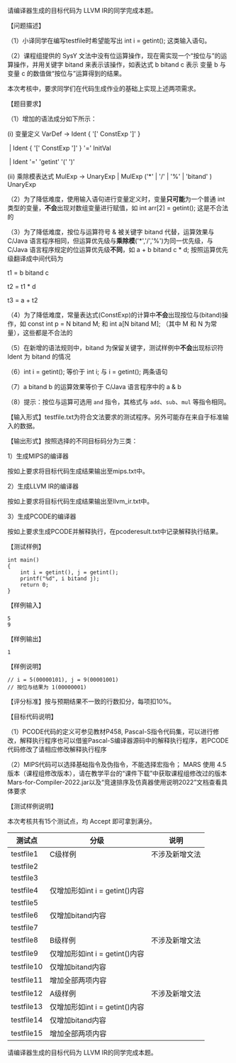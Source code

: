 请编译器生成的目标代码为 LLVM IR的同学完成本题。

【问题描述】

（1）小译同学在编写testfile时希望能写出 int i = getint(); 这类输入语句。

（2）课程组提供的 SysY 文法中没有位运算操作，现在需实现一个“按位与”的运算操作，并用关键字 bitand 来表示该操作，如表达式 b bitand c 表示 变量 b 与 变量 c 的数值做“按位与”运算得到的结果。

 本次考核中，要求同学们在代码生成作业的基础上实现上述两项需求。

【题目要求】

（1）增加的语法成分如下所示：

  (i) 变量定义 VarDef → Ident { '[' ConstExp ']' } 

​             | Ident { '[' ConstExp ']' } '=' InitVal

​            | Ident '=' 'getint' '(' ')'

  (ii) 乘除模表达式 MulExp → UnaryExp | MulExp ('*' | '/' | '%' | 'bitand' ) UnaryExp

（2）为了降低难度，使用输入语句进行变量定义时，变量**只可能**为一个普通 int 类型的变量，**不会**出现对数组变量进行赋值，如 int arr[2] = getint(); 这是不合法的

（3）为了降低难度，按位与运算符号 & 被关键字 bitand 代替，运算效果与 C/Java 语言程序相同，但运算优先级与**乘除模**('*','/','%')为同一优先级，与 C/Java 语言程序规定的位运算优先级**不同**，如 a + b bitand c * d; 按照运算优先级翻译成中间代码为

   t1 = b bitand c

   t2 = t1 * d

   t3 = a + t2

（4）为了降低难度，常量表达式(ConstExp)的计算中**不会**出现按位与(bitand)操作，如 const int p = N bitand M; 和 int a[N bitand M]; （其中 M 和 N 为常量），这些都是不合法的

（5）在新增的语法规则中，bitand 为保留关键字，测试样例中**不会**出现标识符 Ident 为 bitand 的情况

（6）int i = getint(); 等价于 int i; 与 i = getint(); 两条语句

（7）a bitand b 的运算效果等价于 C/Java 语言程序中的 a & b

（8）提示：按位与运算可选用 `and` 指令，其格式与 `add`、`sub`、`mul` 等指令相同。



【输入形式】testfile.txt为符合文法要求的测试程序。另外可能存在来自于标准输入的数据。

【输出形式】按照选择的不同目标码分为三类：

 1）生成MIPS的编译器

   按如上要求将目标代码生成结果输出至mips.txt中。

 2）生成LLVM IR的编译器

   按如上要求将目标代码生成结果输出至llvm_ir.txt中。

 3）生成PCODE的编译器

   按如上要求生成PCODE并解释执行，在pcoderesult.txt中记录解释执行结果。

【测试样例】

```
int main()
{
	int i = getint(), j = getint();
	printf("%d", i bitand j);
	return 0;
}
```

【样例输入】

```
5
9
```

【样例输出】

```
1
```

【样例说明】

```
// i = 5(00000101), j = 9(00001001)
// 按位与结果为 1(00000001)
```



【评分标准】按与预期结果不一致的行数扣分，每项扣10%。

【目标代码说明】

 （1）PCODE代码的定义可参见教材P458, Pascal-S指令代码集，可以进行修改，解释执行程序也可以借鉴Pascal-S编译器源码中的解释执行程序，若PCODE代码修改了请相应修改解释执行程序

 （2）MIPS代码可以选择基础指令及伪指令，不能选择宏指令； MARS 使用 4.5 版本（课程组修改版本），请在教学平台的“课件下载”中获取课程组修改过的版本Mars-for-Compiler-2022.jar以及“竞速排序及仿真器使用说明2022”文档查看具体要求



【测试样例说明】

  本次考核共有15个测试点，均 Accept 即可拿到满分。



| 测试点     | 分级                           | 说明           |
| ---------- | ------------------------------ | -------------- |
| testfile1  | C级样例                        | 不涉及新增文法 |
| testfile2  |                                |                |
| testfile3  |                                |                |
| testfile4  | 仅增加形如int i = getint()内容 |                |
| testfile5  |                                |                |
| testfile6  | 仅增加bitand内容               |                |
| testfile7  |                                |                |
| testfile8  | B级样例                        | 不涉及新增文法 |
| testfile9  | 仅增加形如int i = getint()内容 |                |
| testfile10 | 仅增加bitand内容               |                |
| testfile11 | 增加全部两项内容               |                |
| testfile12 | A级样例                        | 不涉及新增文法 |
| testfile13 | 仅增加形如int i = getint()内容 |                |
| testfile14 | 仅增加bitand内容               |                |
| testfile15 | 增加全部两项内容               |                |

请编译器生成的目标代码为 LLVM IR的同学完成本题。